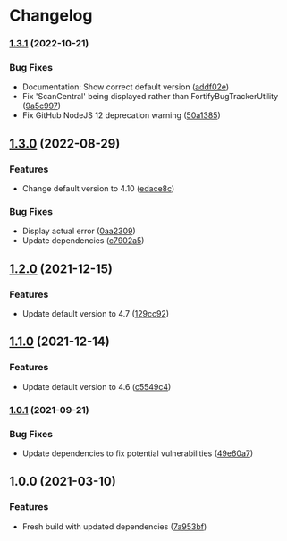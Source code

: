 # Changelog

### [1.3.1](https://www.github.com/fortify/gha-setup-bugtracker-utility/compare/v1.3.0...v1.3.1) (2022-10-21)


### Bug Fixes

* Documentation: Show correct default version ([addf02e](https://www.github.com/fortify/gha-setup-bugtracker-utility/commit/addf02e48485b4cd20b8407dd0e9fe47127d5160))
* Fix 'ScanCentral' being displayed rather than FortifyBugTrackerUtility ([9a5c997](https://www.github.com/fortify/gha-setup-bugtracker-utility/commit/9a5c997d82d54a3e4a0bb5a7495143be65f41b0d))
* Fix GitHub NodeJS 12 deprecation warning ([50a1385](https://www.github.com/fortify/gha-setup-bugtracker-utility/commit/50a138504809b3d657b07a5d6c784c3c3378c7f0))

## [1.3.0](https://www.github.com/fortify/gha-setup-bugtracker-utility/compare/v1.2.0...v1.3.0) (2022-08-29)


### Features

* Change default version to 4.10 ([edace8c](https://www.github.com/fortify/gha-setup-bugtracker-utility/commit/edace8ca2845d0ad5aa65e6f7e7541bde366409f))


### Bug Fixes

* Display actual error ([0aa2309](https://www.github.com/fortify/gha-setup-bugtracker-utility/commit/0aa2309eff5dca975dff5a0b5a04982913278330))
* Update dependencies ([c7902a5](https://www.github.com/fortify/gha-setup-bugtracker-utility/commit/c7902a5102f52481e44a668a7f6d9184b68e64a7))

## [1.2.0](https://www.github.com/fortify/gha-setup-bugtracker-utility/compare/v1.1.0...v1.2.0) (2021-12-15)


### Features

* Update default version to 4.7 ([129cc92](https://www.github.com/fortify/gha-setup-bugtracker-utility/commit/129cc92529b29129306efbe6b25af2b7d9fbe58b))

## [1.1.0](https://www.github.com/fortify/gha-setup-bugtracker-utility/compare/v1.0.1...v1.1.0) (2021-12-14)


### Features

* Update default version to 4.6 ([c5549c4](https://www.github.com/fortify/gha-setup-bugtracker-utility/commit/c5549c449d3e0e5fd057f30ee4b16aed75ac1313))

### [1.0.1](https://www.github.com/fortify/gha-setup-bugtracker-utility/compare/v1.0.0...v1.0.1) (2021-09-21)


### Bug Fixes

* Update dependencies to fix potential vulnerabilities ([49e60a7](https://www.github.com/fortify/gha-setup-bugtracker-utility/commit/49e60a7e34ab9fb7dc637b0b8543596197c861fc))

## 1.0.0 (2021-03-10)


### Features

* Fresh build with updated dependencies ([7a953bf](https://www.github.com/fortify/gha-setup-bugtracker-utility/commit/7a953bf393317b4b3cd609c71eeedd805862b632))
